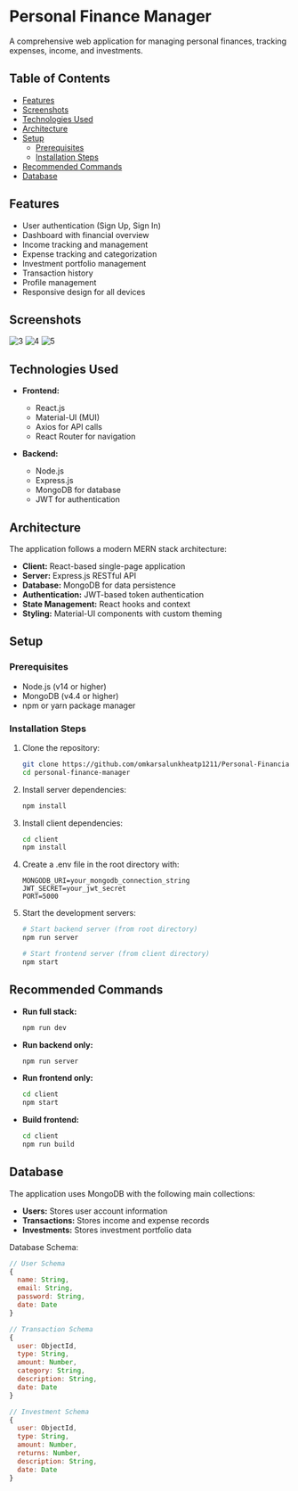 # Personal Finance Manager

A comprehensive web application for managing personal finances, tracking expenses, income, and investments.

## Table of Contents
- [Features](#features)
- [Screenshots](#screenshots)
- [Technologies Used](#technologies-used)
- [Architecture](#architecture)
- [Setup](#setup)
  - [Prerequisites](#prerequisites)
  - [Installation Steps](#installation-steps)
- [Recommended Commands](#recommended-commands)
- [Database](#database)

## Features
- User authentication (Sign Up, Sign In)
- Dashboard with financial overview
- Income tracking and management
- Expense tracking and categorization
- Investment portfolio management
- Transaction history
- Profile management
- Responsive design for all devices

## Screenshots
![3](https://github.com/user-attachments/assets/308cc14e-7800-4a8b-b8aa-95e7bcd722c8)
![4](https://github.com/user-attachments/assets/affa5e4a-c93d-4bc6-997f-57afdd927da8)
![5](https://github.com/user-attachments/assets/54467e2b-25c8-47f4-9a40-add7f064a294)


## Technologies Used
- **Frontend:**
  - React.js
  - Material-UI (MUI)
  - Axios for API calls
  - React Router for navigation

- **Backend:**
  - Node.js
  - Express.js
  - MongoDB for database
  - JWT for authentication

## Architecture
The application follows a modern MERN stack architecture:
- **Client:** React-based single-page application
- **Server:** Express.js RESTful API
- **Database:** MongoDB for data persistence
- **Authentication:** JWT-based token authentication
- **State Management:** React hooks and context
- **Styling:** Material-UI components with custom theming

## Setup

### Prerequisites
- Node.js (v14 or higher)
- MongoDB (v4.4 or higher)
- npm or yarn package manager

### Installation Steps
1. Clone the repository:
   ```bash
   git clone https://github.com/omkarsalunkheatp1211/Personal-Financial-Manager.git
   cd personal-finance-manager
   ```

2. Install server dependencies:
   ```bash
   npm install
   ```

3. Install client dependencies:
   ```bash
   cd client
   npm install
   ```

4. Create a .env file in the root directory with:
   ```
   MONGODB_URI=your_mongodb_connection_string
   JWT_SECRET=your_jwt_secret
   PORT=5000
   ```

5. Start the development servers:
   ```bash
   # Start backend server (from root directory)
   npm run server

   # Start frontend server (from client directory)
   npm start
   ```

## Recommended Commands
- **Run full stack:**
  ```bash
  npm run dev
  ```

- **Run backend only:**
  ```bash
  npm run server
  ```

- **Run frontend only:**
  ```bash
  cd client
  npm start
  ```

- **Build frontend:**
  ```bash
  cd client
  npm run build
  ```

## Database
The application uses MongoDB with the following main collections:
- **Users:** Stores user account information
- **Transactions:** Stores income and expense records
- **Investments:** Stores investment portfolio data

Database Schema:
```javascript
// User Schema
{
  name: String,
  email: String,
  password: String,
  date: Date
}

// Transaction Schema
{
  user: ObjectId,
  type: String,
  amount: Number,
  category: String,
  description: String,
  date: Date
}

// Investment Schema
{
  user: ObjectId,
  type: String,
  amount: Number,
  returns: Number,
  description: String,
  date: Date
}
```
